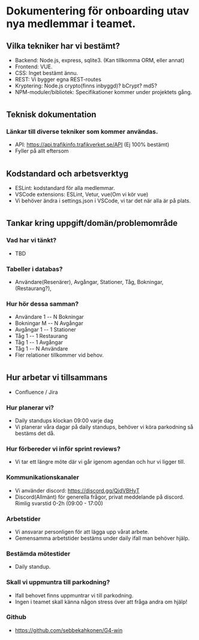 # Dokumentering för onboarding utav nya medlemmar i teamet.

## Vilka tekniker har vi bestämt?
- Backend: Node.js, express, sqlite3. (Kan tillkomma ORM, eller annat)
- Frontend: VUE.
- CSS: Inget bestämt ännu.
- REST: Vi bygger egna REST-routes
- Kryptering: Node.js crypto(finns inbyggd)? bCrypt? md5? 
- NPM-moduler/bibliotek: Specifikationer kommer under projektets gång.

#
## Teknisk dokumentation
### Länkar till diverse tekniker som kommer användas.
- API: https://api.trafikinfo.trafikverket.se/API (Ej 100% bestämt)
- Fyller på allt eftersom

# 
## Kodstandard och arbetsverktyg
- ESLint: kodstandard för alla medlemmar.
- VSCode extensions: ESLint, Vetur, vue(Om vi kör vue)
- Vi behöver ändra i settings.json i VSCode, vi tar det när alla är på plats.

#
## Tankar kring uppgift/domän/problemområde
### Vad har vi tänkt?
- TBD
### Tabeller i databas?
- Användare(Resenärer), Avgångar, Stationer, Tåg, Bokningar, (Restaurang?),
### Hur hör dessa samman?
- Användare 1 -- N Bokningar
- Bokningar M -- N Avgångar
- Avgångar 1 -- 1 Stationer
- Tåg 1 -- 1 Restaurang
- Tåg 1 -- 1 Avgångar
- Tåg 1 -- N Användare
- Fler relationer tillkommer vid behov.

# 
## Hur arbetar vi tillsammans
- Confluence / Jira
### Hur planerar vi?
- Daily standups klockan 09:00 varje dag
- Vi planerar våra dagar på daily standups, behöver vi köra parkodning så bestäms det då.
### Hur förbereder vi inför sprint reviews?
- Vi tar ett längre möte där vi går igenom agendan och hur vi ligger till.
### Kommunikationskanaler
- Vi använder discord: https://discord.gg/QjdVBHyT
- Discord(Allmänt) för generella frågor, privat meddelande på discord. Rimlig svarstid 0-2h (09:00 - 17:00)
### Arbetstider
- Vi ansvarar personligen för att lägga upp vårat arbete.
- Gemensamma arbetstider bestäms under daily ifall man behöver hjälp.
### Bestämda mötestider
- Daily standup.
### Skall vi uppmuntra till parkodning?
- Ifall behovet finns uppmuntrar vi till parkodning.
- Ingen i teamet skall känna någon stress över att fråga andra om hjälp!
### Github
- https://github.com/sebbekahkonen/G4-win
